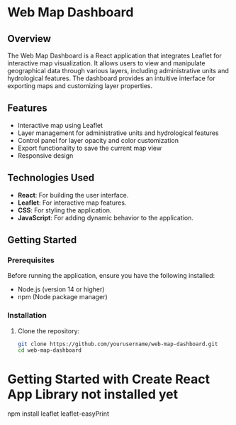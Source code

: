 # Web Map Dashboard

## Overview

The Web Map Dashboard is a React application that integrates Leaflet for interactive map visualization. It allows users to view and manipulate geographical data through various layers, including administrative units and hydrological features. The dashboard provides an intuitive interface for exporting maps and customizing layer properties.

## Features

- Interactive map using Leaflet
- Layer management for administrative units and hydrological features
- Control panel for layer opacity and color customization
- Export functionality to save the current map view
- Responsive design

## Technologies Used

- **React**: For building the user interface.
- **Leaflet**: For interactive map features.
- **CSS**: For styling the application.
- **JavaScript**: For adding dynamic behavior to the application.

## Getting Started

### Prerequisites

Before running the application, ensure you have the following installed:

- Node.js (version 14 or higher)
- npm (Node package manager)

### Installation

1. Clone the repository:

   ```bash
   git clone https://github.com/yourusername/web-map-dashboard.git
   cd web-map-dashboard

# Getting Started with Create React App Library not installed yet

npm install leaflet leaflet-easyPrint

